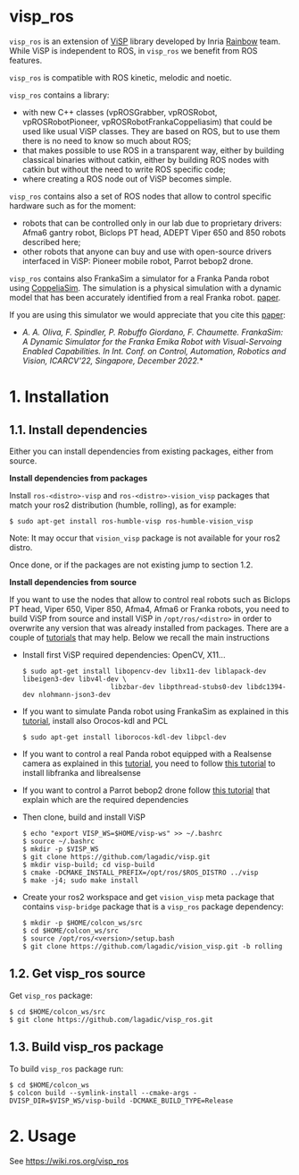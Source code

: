 visp_ros
========

`visp_ros` is an extension of [ViSP](https://visp.inria.fr/) library developed by Inria [Rainbow](https://team.inria.fr/rainbow/) team. While ViSP is independent to ROS, in `visp_ros` we benefit from ROS features.

`visp_ros` is compatible with ROS kinetic, melodic and noetic.

`visp_ros` contains a library:

- with new C++ classes (vpROSGrabber, vpROSRobot, vpROSRobotPioneer, vpROSRobotFrankaCoppeliasim) that could be used like usual ViSP classes. They are based on ROS, but to use them there is no need to know so much about ROS;
- that makes possible to use ROS in a transparent way, either by building classical binaries without catkin, either by building ROS nodes with catkin but without the need to write ROS specific code;
- where creating a ROS node out of ViSP becomes simple.

`visp_ros` contains also a set of ROS nodes that allow to control specific hardware such as for the moment:

- robots that can be controlled only in our lab due to proprietary drivers: Afma6 gantry robot, Biclops PT head, ADEPT Viper 650 and 850 robots described here;
- other robots that anyone can buy and use with open-source drivers interfaced in ViSP: Pioneer mobile robot, Parrot bebop2 drone.

`visp_ros` contains also FrankaSim a simulator for a Franka Panda robot using [CoppeliaSim](https://www.coppeliarobotics.com/). The simulation is a physical simulation with a dynamic model that has been accurately identified from a real Franka robot.  [paper](http://rainbow-doc.irisa.fr/publi/publi/Gaz19a-eng.html).

If you are using this simulator we would appreciate that you cite this  [paper](http://rainbow-doc.irisa.fr/publi/publi/Oliva22c-eng.html):

* <em> A. A. Oliva, F. Spindler, P. Robuffo Giordano, F. Chaumette. FrankaSim: A Dynamic Simulator for the Franka Emika Robot with Visual-Servoing Enabled Capabilities. In Int. Conf. on Control, Automation, Robotics and Vision, ICARCV'22, Singapore, December 2022.</em>*

# 1. Installation

## 1.1. Install dependencies 

Either you can install dependencies from existing packages, either from source.

**Install dependencies from packages**

Install `ros-<distro>-visp` and `ros-<distro>-vision_visp` packages that match your ros2 distribution (humble, rolling), as for example:

  ```
  $ sudo apt-get install ros-humble-visp ros-humble-vision_visp
  ```

Note: It may occur that `vision_visp` package is not available for your ros2 distro. 

Once done, or if the packages are not existing jump to section 1.2. 

**Install dependencies from source**

If you want to use the nodes that allow to control real robots such as Biclops PT head, Viper 650, Viper 850, Afma4, Afma6 or Franka robots, you need to build ViSP from source and install ViSP in `/opt/ros/<distro>` in order to overwrite any version that was already installed from packages. There are a couple of [tutorials](https://visp-doc.inria.fr/doxygen/visp-daily/tutorial-install-ubuntu.html) that may help. Below we recall the main instructions

- Install first ViSP required dependencies: OpenCV, X11... 

  ```
  $ sudo apt-get install libopencv-dev libx11-dev liblapack-dev libeigen3-dev libv4l-dev \
                        libzbar-dev libpthread-stubs0-dev libdc1394-dev nlohmann-json3-dev
  ```

- If you want to simulate Panda robot using FrankaSim as explained in this [tutorial](http://docs.ros.org/en/noetic/api/visp_ros/html/tutorial-franka-coppeliasim.html),
  install also Orocos-kdl and PCL

  ```
  $ sudo apt-get install liborocos-kdl-dev libpcl-dev
  ```

- If you want to control a real Panda robot equipped with a Realsense camera as explained in this [tutorial](http://docs.ros.org/en/noetic/api/visp_ros/html/tutorial-franka-coppeliasim.html),
  you need to follow [this tutorial](https://visp-doc.inria.fr/doxygen/visp-daily/tutorial-franka-pbvs.html) to install libfranka and librealsense

- If you want to control a Parrot bebop2 drone follow [this tutorial](http://wiki.ros.org/visp_ros/Tutorials/How%20to%20do%20visual%20servoing%20with%20Parrot%20Bebop%202%20drone%20and%20visp_ros) that explain which are the required dependencies

- Then clone, build and install ViSP

  ```
  $ echo "export VISP_WS=$HOME/visp-ws" >> ~/.bashrc
  $ source ~/.bashrc
  $ mkdir -p $VISP_WS
  $ git clone https://github.com/lagadic/visp.git
  $ mkdir visp-build; cd visp-build
  $ cmake -DCMAKE_INSTALL_PREFIX=/opt/ros/$ROS_DISTRO ../visp
  $ make -j4; sudo make install
  ```

- Create your ros2 workspace and get `vision_visp` meta package that contains `visp-bridge` package that is a `visp_ros` package dependency:

  ```
  $ mkdir -p $HOME/colcon_ws/src
  $ cd $HOME/colcon_ws/src
  $ source /opt/ros/<version>/setup.bash
  $ git clone https://github.com/lagadic/vision_visp.git -b rolling
  ```

## 1.2. Get visp_ros source

Get `visp_ros` package:

  ```
  $ cd $HOME/colcon_ws/src
  $ git clone https://github.com/lagadic/visp_ros.git
  ```

## 1.3. Build visp_ros package

To build `visp_ros` package run:

  ```
  $ cd $HOME/colcon_ws
  $ colcon build --symlink-install --cmake-args -DVISP_DIR=$VISP_WS/visp-build -DCMAKE_BUILD_TYPE=Release
  ```

# 2. Usage

See https://wiki.ros.org/visp_ros
